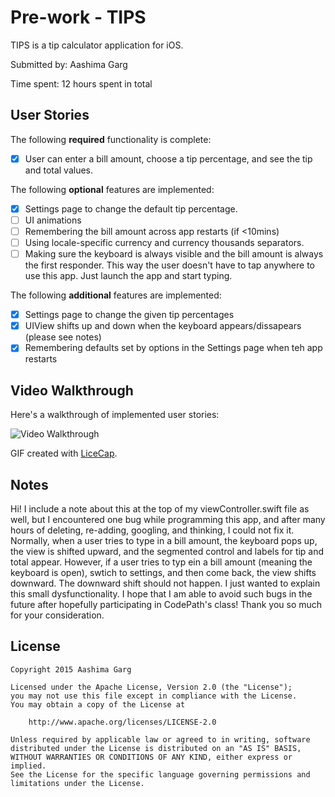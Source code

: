 # Pre-work - TIPS

TIPS is a tip calculator application for iOS.

Submitted by: Aashima Garg

Time spent: 12 hours spent in total

## User Stories

The following **required** functionality is complete:
* [X] User can enter a bill amount, choose a tip percentage, and see the tip and total values.

The following **optional** features are implemented:
* [X] Settings page to change the default tip percentage.
* [ ] UI animations
* [ ] Remembering the bill amount across app restarts (if <10mins)
* [ ] Using locale-specific currency and currency thousands separators.
* [ ] Making sure the keyboard is always visible and the bill amount is always the first responder. This way the user doesn't have to tap anywhere to use this app. Just launch the app and start typing.

The following **additional** features are implemented:

- [X] Settings page to change the given tip percentages 
- [X] UIView shifts up and down when the keyboard appears/dissapears (please see notes) 
- [X] Remembering defaults set by options in the Settings page when teh app restarts

## Video Walkthrough 

Here's a walkthrough of implemented user stories:

<img src='http://i.imgur.com/mX4szIg.gif?1' title='Video Walkthrough' width='' alt='Video Walkthrough' />

GIF created with [LiceCap](http://www.cockos.com/licecap/).

## Notes

Hi! I include a note about this at the top of my viewController.swift file as well, but I encountered one bug while programming this app, and after many hours of deleting, re-adding, googling, and thinking, I could not fix it. Normally, when a user tries to type in a bill amount, the keyboard pops up, the view is shifted upward, and the segmented control and labels for tip and total appear. However, if a user tries to typ ein a bill amount (meaning the keyboard is open), swtich to settings, and then come back, the view shifts downward. The downward shift should not happen. I just wanted to explain this small dysfunctionality. I hope that I am able to avoid such bugs in the future after hopefully participating in CodePath's class! Thank you so much for your consideration. 

## License

    Copyright 2015 Aashima Garg

    Licensed under the Apache License, Version 2.0 (the "License");
    you may not use this file except in compliance with the License.
    You may obtain a copy of the License at

        http://www.apache.org/licenses/LICENSE-2.0

    Unless required by applicable law or agreed to in writing, software
    distributed under the License is distributed on an "AS IS" BASIS,
    WITHOUT WARRANTIES OR CONDITIONS OF ANY KIND, either express or implied.
    See the License for the specific language governing permissions and
    limitations under the License.
